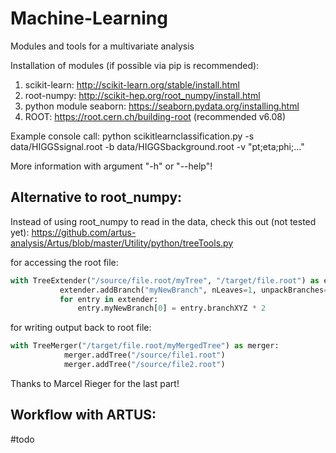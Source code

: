 # Machine-Learning
Modules and tools for a multivariate analysis

Installation of modules (if possible via pip is recommended):
1. scikit-learn: http://scikit-learn.org/stable/install.html
2. root-numpy: http://scikit-hep.org/root_numpy/install.html
3. python module seaborn: https://seaborn.pydata.org/installing.html
4. ROOT: https://root.cern.ch/building-root (recommended v6.08)

Example console call: python scikitlearnclassification.py -s data/HIGGSsignal.root -b data/HIGGSbackground.root -v "pt;eta;phi;..."

More information with argument "-h" or "--help"!

## Alternative to root_numpy:
Instead of using root_numpy to read in the data, check this out (not tested yet): https://github.com/artus-analysis/Artus/blob/master/Utility/python/treeTools.py

for accessing the root file:
```python
with TreeExtender("/source/file.root/myTree", "/target/file.root") as extender:
           extender.addBranch("myNewBranch", nLeaves=1, unpackBranches=["branchXYZ"])
           for entry in extender:
               entry.myNewBranch[0] = entry.branchXYZ * 2
```
for writing output back to root file:
```python
with TreeMerger("/target/file.root/myMergedTree") as merger:
            merger.addTree("/source/file1.root")
            merger.addTree("/source/file2.root")
```
Thanks to Marcel Rieger for the last part!

## Workflow with ARTUS:
#todo
